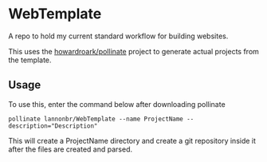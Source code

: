 # WebTemplate

A repo to hold my current standard workflow for building websites.

This uses the [howardroark/pollinate](https://github.com/howardroark/pollinate)
project to generate actual projects from the template.

## Usage

To use this, enter the command below after downloading pollinate

```
pollinate lannonbr/WebTemplate --name ProjectName --description="Description"
```
This will create a ProjectName directory and create a git repository inside it after the
files are created and parsed.

